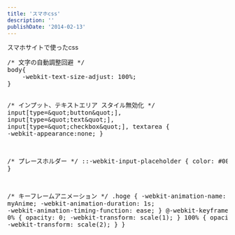 ```yaml
---
title: 'スマホcss'
description: ''
publishDate: '2014-02-13'
---
```


<p>スマホサイトで使ったcss</p>
<pre class="brush: css; title: ; notranslate" title="">/* 文字の自動調整回避 */
body{
	-webkit-text-size-adjust: 100%;
}


/* インプット、テキストエリア スタイル無効化 */
input[type=&amp;quot;button&amp;quot;],
input[type=&amp;quot;text&amp;quot;],
input[type=&amp;quot;checkbox&amp;quot;],
textarea {
	-webkit-appearance:none;
}


/* プレースホルダー */
::-webkit-input-placeholder {
	color: #000;
}


/* キーフレームアニメーション */
.hoge {
	-webkit-animation-name: myAnime;
	-webkit-animation-duration: 1s;
	-webkit-animation-timing-function: ease;
}
@-webkit-keyframes myAnime {
	0% {
		opacity: 0;
		-webkit-transform: scale(1);
	}
	100% {
		opacity: 1;
		-webkit-transform: scale(2);
	}
}
</pre>

